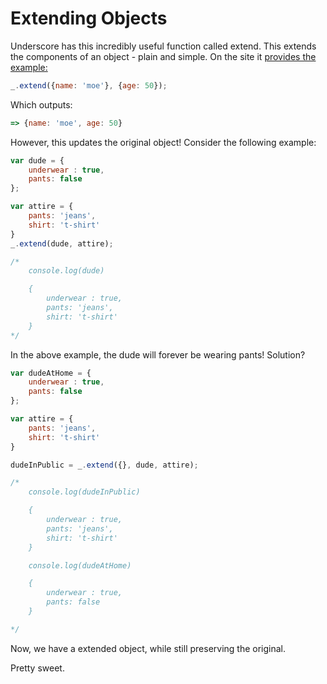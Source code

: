 # Extending Objects

Underscore has this incredibly useful function called extend. This extends the components of an object - plain and simple. On the site it [provides the example:](http://underscorejs.org/#extend)

```javascript
_.extend({name: 'moe'}, {age: 50});
```

Which outputs:

```javascript
=> {name: 'moe', age: 50}
```

However, this updates the original object! Consider the following example:

```javascript
var dude = {
	underwear : true,
	pants: false
};

var attire = {
	pants: 'jeans',
	shirt: 't-shirt'
}
_.extend(dude, attire);

/*
	console.log(dude)

	{
		underwear : true,
		pants: 'jeans',
		shirt: 't-shirt'
	}
*/
```
In the above example, the dude will forever be wearing pants! Solution?

```javascript
var dudeAtHome = {
	underwear : true,
	pants: false
};

var attire = {
	pants: 'jeans',
	shirt: 't-shirt'
}

dudeInPublic = _.extend({}, dude, attire);

/*
	console.log(dudeInPublic)

	{
		underwear : true,
		pants: 'jeans',
		shirt: 't-shirt'
	}

	console.log(dudeAtHome)

	{
		underwear : true,
		pants: false
	}

*/
```
Now, we have a extended object, while still preserving the original.

Pretty sweet.